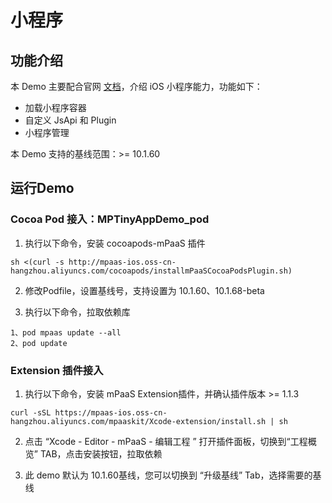 # 小程序

<a name="UgzsB"></a>
## 功能介绍
本 Demo 主要配合官网 [文档](https://help.aliyun.com/document_detail/67444.html?spm=a2c4g.11186623.6.1097.72a125eaaxoaNF)，介绍 iOS 小程序能力，功能如下：

- 加载小程序容器
- 自定义 JsApi 和 Plugin
- 小程序管理

本 Demo 支持的基线范围：>= 10.1.60

<a name="jFPNB"></a>
## 运行Demo
<a name="teHcF"></a>
### Cocoa Pod 接入：MPTinyAppDemo_pod

1. 执行以下命令，安装 cocoapods-mPaaS 插件 
```shell
sh <(curl -s http://mpaas-ios.oss-cn-hangzhou.aliyuncs.com/cocoapods/installmPaaSCocoaPodsPlugin.sh)
```

2. 修改Podfile，设置基线号，支持设置为 10.1.60、10.1.68-beta


3. 执行以下命令，拉取依赖库
```shell
1、pod mpaas update --all
2、pod update
```

<a name="zlIkG"></a>
### Extension 插件接入

1. 执行以下命令，安装 mPaaS Extension插件，并确认插件版本 >= 1.1.3
```shell
curl -sSL https://mpaas-ios.oss-cn-hangzhou.aliyuncs.com/mpaaskit/Xcode-extension/install.sh | sh
```

2. 点击 “Xcode - Editor - mPaaS - 编辑工程 ” 打开插件面板，切换到“工程概览” TAB，点击安装按钮，拉取依赖


3. 此 demo 默认为 10.1.60基线，您可以切换到 “升级基线” Tab，选择需要的基线
